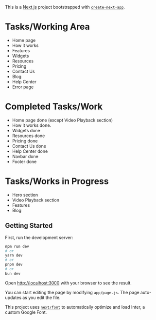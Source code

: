 This is a [Next.js](https://nextjs.org/) project bootstrapped with [`create-next-app`](https://github.com/vercel/next.js/tree/canary/packages/create-next-app).

# Tasks/Working Area
- Home page
- How it works
- Features
- Widgets
- Resources
- Pricing
- Contact Us
- Blog
- Help Center
- Error page

# Completed Tasks/Work
- Home page done (except Video Playback section)
- How it works done.
- Widgets done
- Resources done
- Pricing done
- Contact Us done
- Help Center done
- Navbar done
- Footer done

# Tasks/Works in Progress
- Hero section
- Video Playback section
- Features
- Blog

## Getting Started

First, run the development server:

```bash
npm run dev
# or
yarn dev
# or
pnpm dev
# or
bun dev
```

Open [http://localhost:3000](http://localhost:3000) with your browser to see the result.

You can start editing the page by modifying `app/page.js`. The page auto-updates as you edit the file.

This project uses [`next/font`](https://nextjs.org/docs/basic-features/font-optimization) to automatically optimize and load Inter, a custom Google Font.
